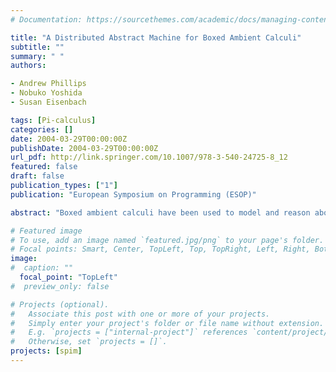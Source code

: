 ```yaml
---
# Documentation: https://sourcethemes.com/academic/docs/managing-content/

title: "A Distributed Abstract Machine for Boxed Ambient Calculi"
subtitle: ""
summary: " "
authors:

- Andrew Phillips
- Nobuko Yoshida
- Susan Eisenbach

tags: [Pi-calculus]
categories: []
date: 2004-03-29T00:00:00Z
publishDate: 2004-03-29T00:00:00Z
url_pdf: http://link.springer.com/10.1007/978-3-540-24725-8_12
featured: false
draft: false
publication_types: ["1"]
publication: "European Symposium on Programming (ESOP)"

abstract: "Boxed ambient calculi have been used to model and reason about a wide variety of problems in mobile computing. Recently, several new variants of Boxed Ambients have been proposed, which seek to improve on the original calculus. In spite of these theoretical advances, there has been little research on how such calculi can be correctly implemented in a distributed environment. This paper bridges a gap between theory and implementation by defining a distributed abstract machine for a variant of Boxed Ambients with channels. The abstract machine uses a list semantics, which is close to an implementation language, and a blocking semantics, which leads to an efficient implementation. The machine is proved sound and complete with respect to the underlying calculus. A prototype implementation is also described, together with an application for tracking the location of migrating ambients. The correctness of the machine ensures that the work done in specifying and analysing mobile applications is not lost during their implementation."

# Featured image
# To use, add an image named `featured.jpg/png` to your page's folder.
# Focal points: Smart, Center, TopLeft, Top, TopRight, Left, Right, BottomLeft, Bottom, BottomRight.
image: 
#  caption: ""
  focal_point: "TopLeft"
#  preview_only: false

# Projects (optional).
#   Associate this post with one or more of your projects.
#   Simply enter your project's folder or file name without extension.
#   E.g. `projects = ["internal-project"]` references `content/project/deep-learning/index.md`.
#   Otherwise, set `projects = []`.
projects: [spim]
---
```

